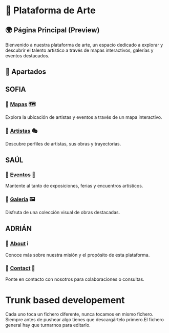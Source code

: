 # 🎨 Plataforma de Arte  

## 🌍 Página Principal (Preview)  
Bienvenido a nuestra plataforma de arte, un espacio dedicado a explorar y descubrir el talento artístico a través de mapas interactivos, galerías y eventos destacados.  

## 🚀 Apartados  



## SOFIA

### 🔹 [Mapas](#) 🗺️  
Explora la ubicación de artistas y eventos a través de un mapa interactivo.  

### 🔹 [Artistas](#) 🎭  
Descubre perfiles de artistas, sus obras y trayectorias.  


## SAÚL

### 🔹 [Eventos](#) 📅  
Mantente al tanto de exposiciones, ferias y encuentros artísticos.  

### 🔹 [Galería](#) 🖼️  
Disfruta de una colección visual de obras destacadas.  


## ADRIÁN

### 🔹 [About](#) ℹ️  
Conoce más sobre nuestra misión y el propósito de esta plataforma.  

### 🔹 [Contact](#) 📩  
Ponte en contacto con nosotros para colaboraciones o consultas.  

# Trunk based developement 
  Cada uno toca un fichero diferente, nunca tocamos en mismo fichero. Siempre antes de pushear algo tienes que descargártelo primero.El fichero general hay que turnarnos para editarlo.
